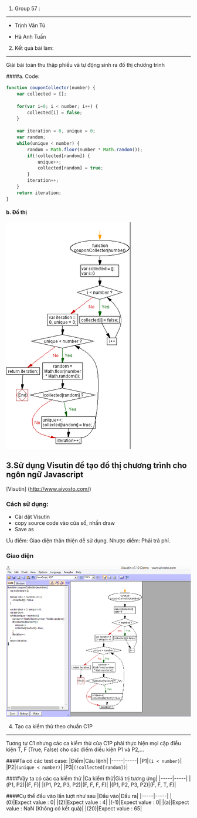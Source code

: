 

1. Group 57 :
----------------------------

- Trịnh Văn Tú
 
- Hà Anh Tuấn

2. Kết quả bài làm:
-------------
Giải bài toán thu thập phiếu và tự động sinh ra đồ thị chương trình

####a. Code: 
```js
function couponCollector(number) {
    var collected = [];

    for(var i=0; i < number; i++) {
        collected[i] = false;
    }

    var iteration = 0, unique = 0;
    var random;
    while(unique < number) {
        random = Math.floor(number * Math.random());
        if(!collected[random]) {
            unique++;
            collected[random] = true;
        }
        iteration++;
    }
    return iteration;
}
``` 
#### b. Đồ thị
![dothi](cfgraph.PNG?raw=true>)

3.Sử dụng Visutin để tạo đồ thị chương trình cho ngôn ngữ Javascript
-----------
[Visutin] (<http://www.aivosto.com/>)

### Cách sử dụng:

-   Cài dặt Visutin
-   copy source code vào cửa sổ, nhấn draw 
-   Save as

Ưu điểm: Giao diện thân thiện dễ sử dụng.
Nhược diểm: Phải trả phí.

### Giao diện

![demo](demovisutin.PNG?raw=true>)

4. Tạo ca kiểm thử theo chuẩn C1P
---------
Tương tự C1 nhưng các ca kiểm thử của C1P phải thực hiện mọi cặp điều kiện T, F (True, False) cho các điểm điều kiện P1 và P2,...

####Ta có các test case:
|Điểm|Câu lệnh|
|-----|-----|
|P1|`(i < number)`|
|P2|`(unique < number)`|
|P3|`(!collected[random])`|

####Vậy ta có các ca kiểm thử
|Ca kiểm thử|Giá trị tương ứng|
|-----|-----|
|(P1, P2)|(F, F)|
|(P1, P2, P3, P2)|(F, F, F, F)|
|(P1, P2, P3, P2)|(F, F, T, F)|

####Cụ thể đầu vào lần lượt như sau
|Đầu vào|Đầu ra|
|-----|-----|
|(0)|Expect value : 0|
|(2)|Expect value : 4|
|(-1)|Expect value : 0|
|(a)|Expect value : NaN (Không có kết quả)|
|(20)|Expect value : 65|

